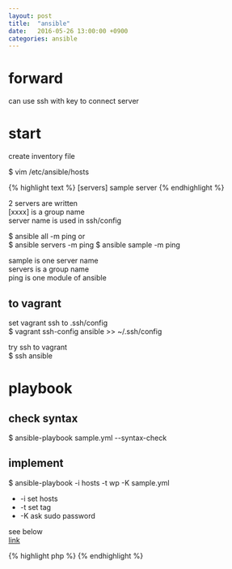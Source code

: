 ```yaml
---
layout: post
title:  "ansible"
date:   2016-05-26 13:00:00 +0900
categories: ansible
---
```


# forward
can use ssh with key to connect server  

# start

create inventory file  

$ vim /etc/ansible/hosts

{% highlight text %}
[servers]
sample
server
{% endhighlight %}

2 servers are  written  
[xxxx] is a group name  
server name is used in ssh/config  

$ ansible all -m ping
or  
$ ansible servers -m ping
$ ansible sample -m ping

sample is one server name  
servers is a group name  
ping is one module of ansible  

## to vagrant

set vagrant ssh to .ssh/config  
$ vagrant ssh-config ansible >> ~/.ssh/config  

try ssh to vagrant  
$ ssh ansible  

# playbook

## check syntax
$ ansible-playbook sample.yml --syntax-check  

## implement
$ ansible-playbook -i hosts -t wp -K sample.yml  

- -i set hosts
- -t set tag
- -K ask sudo password


see below  
[link](http://google.co.jp)  

{% highlight php %}
{% endhighlight %}
